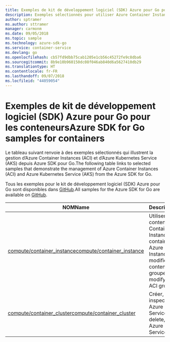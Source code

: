 ```yaml
---
title: Exemples de kit de développement logiciel (SDK) Azure pour Go pour les conteneurs
description: Exemples sélectionnés pour utiliser Azure Container Instances et Azure Kubernetes Service depuis Azure SDK pour Go.
author: sptramer
ms.author: sttramer
manager: carmonm
ms.date: 09/05/2018
ms.topic: sample
ms.technology: azure-sdk-go
ms.service: container-service
ms.devlang: go
ms.openlocfilehash: cb57fd9dbb75cab1205e1cb56c45272fe9c8dba6
ms.sourcegitcommit: 8b9e10b960150dc08f046ab840d6a5627410db29
ms.translationtype: HT
ms.contentlocale: fr-FR
ms.lasthandoff: 09/07/2018
ms.locfileid: "44059054"
---
```

# <a name="azure-sdk-for-go-samples-for-containers"></a><span data-ttu-id="73364-103">Exemples de kit de développement logiciel (SDK) Azure pour Go pour les conteneurs</span><span class="sxs-lookup"><span data-stu-id="73364-103">Azure SDK for Go samples for containers</span></span>

<span data-ttu-id="73364-104">Le tableau suivant renvoie à des exemples sélectionnés qui illustrent la gestion d’Azure Container Instances (ACI) et d’Azure Kubernetes Service (AKS) depuis Azure SDK pour Go.</span><span class="sxs-lookup"><span data-stu-id="73364-104">The following table links to selected samples that demonstrate the management of Azure Container Instances (ACI) and Azure Kubernetes Service (AKS) from the Azure SDK for Go.</span></span>

<span data-ttu-id="73364-105">Tous les exemples pour le kit de développement logiciel (SDK) Azure pour Go sont disponibles dans [GitHub](https://github.com/Azure-Samples/azure-sdk-for-go-samples).</span><span class="sxs-lookup"><span data-stu-id="73364-105">All samples for the Azure SDK for Go are available on [GitHub](https://github.com/Azure-Samples/azure-sdk-for-go-samples).</span></span>

| <span data-ttu-id="73364-106">NOM</span><span class="sxs-lookup"><span data-stu-id="73364-106">Name</span></span> | <span data-ttu-id="73364-107">Description</span><span class="sxs-lookup"><span data-stu-id="73364-107">Description</span></span> |
|------|-------------|
| [<span data-ttu-id="73364-108">compute/container_instance</span><span class="sxs-lookup"><span data-stu-id="73364-108">compute/container_instance</span></span>](https://github.com/Azure-Samples/azure-sdk-for-go-samples/blob/master/compute/container_instance.go) | <span data-ttu-id="73364-109">Utiliser les groupes de conteneurs dans Azure Container Instances.</span><span class="sxs-lookup"><span data-stu-id="73364-109">Work with container groups in Azure Container Instances.</span></span> <span data-ttu-id="73364-110">Créer et modifier des conteneurs dans un groupe ACI.</span><span class="sxs-lookup"><span data-stu-id="73364-110">Create and modify containers in an ACI group.</span></span> |
| [<span data-ttu-id="73364-111">compute/container_cluster</span><span class="sxs-lookup"><span data-stu-id="73364-111">compute/container_cluster</span></span>](https://github.com/Azure-Samples/azure-sdk-for-go-samples/blob/master/compute/container_cluster.go) | <span data-ttu-id="73364-112">Créer, supprimer et inspecter les clients Azure Kubernetes Service (AKS).</span><span class="sxs-lookup"><span data-stu-id="73364-112">Create, delete, and inspect Azure Kubernetes Service (AKS) clients.</span></span> |
